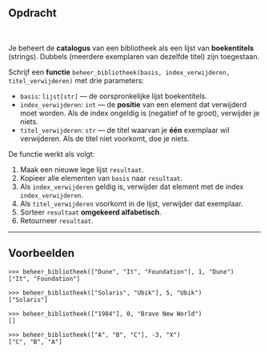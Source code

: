 ## Opdracht
<br>

Je beheert de **catalogus** van een bibliotheek als een lijst van **boekentitels** (strings). Dubbels (meerdere exemplaren van dezelfde titel) zijn toegestaan.

Schrijf een **functie** `beheer_bibliotheek(basis, index_verwijderen, titel_verwijderen)` met drie parameters:

- `basis`: `lijst[str]` — de oorspronkelijke lijst boekentitels.  
- `index_verwijderen`: `int` — de **positie** van een element dat verwijderd moet worden. Als de index ongeldig is (negatief of te groot), verwijder je niets.  
- `titel_verwijderen`: `str` — de titel waarvan je **één** exemplaar wil verwijderen. Als de titel niet voorkomt, doe je niets.  

De functie werkt als volgt:

1. Maak een nieuwe lege lijst `resultaat`.  
2. Kopieer alle elementen van `basis` naar `resultaat`.  
3. Als `index_verwijderen` geldig is, verwijder dat element met de index `index_verwijderen`.  
4. Als `titel_verwijderen` voorkomt in de lijst, verwijder dat exemplaar.  
5. Sorteer `resultaat` **omgekeerd alfabetisch**.  
6. Retourneer `resultaat`.  

---

## Voorbeelden

    >>> beheer_bibliotheek(["Dune", "It", "Foundation"], 1, "Dune")
    ["It", "Foundation"]

    >>> beheer_bibliotheek(["Solaris", "Ubik"], 5, "Ubik")
    ["Solaris"]

    >>> beheer_bibliotheek(["1984"], 0, "Brave New World")
    []

    >>> beheer_bibliotheek(["A", "B", "C"], -3, "X")
    ["C", "B", "A"]
